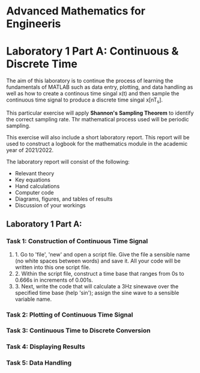 <H1>Advanced Mathematics for Engineeris</h1>
<h1>Laboratory 1 Part A: Continuous & Discrete Time</h1>

The aim of this laboratory is to continue the process of learning the fundamentals of MATLAB such as data entry, plotting, and data handling as well as how to create a continous time singal x(t) and then sample the continuous time signal to produce a discrete time singal x[nT<sub>s</sub>].

This particular exercise will apply <b>Shannon's Sampling Theorem</b> to identify the correct sampling rate. Thr mathematical process used will be periodic sampling. 

This exercise will also include a short laboratory report. This report will be used to construct a logbook for the mathematics module in the academic year of 2021/2022. 

The laboratory report will consist of the following:
  - Relevant theory
  - Key equations
  - Hand calculations
  - Computer code
  - Diagrams, figures, and tables of results
  - Discussion of your workings 

<h2>Laboratory 1 Part A:</h2>
<h3>Task 1: Construction of Continuous Time Signal</h3>
  <ol>
    <li>1. Go to 'file', 'new' and open a script file. Give the file a sensible name (no white spaces between words) and save it. All your code will be written into this one script file.</li>
    <li>2. Within the script file, construct a time base that ranges from 0s to 0.666s in increments of 0.001s.</li>
    <li>3. Next, write the code that will calculate a 3Hz sinewave over the specified time base (help 'sin'); assign the sine wave to a sensible variable name.</li>
  </ol>
  
   
   
 
<h3>Task 2: Plotting of Continuous Time Signal</h3>
<h3>Task 3: Continuous Time to Discrete Conversion</h3>
<h3>Task 4: Displaying Results</h3>
<h3>Task 5: Data Handling</h3>
